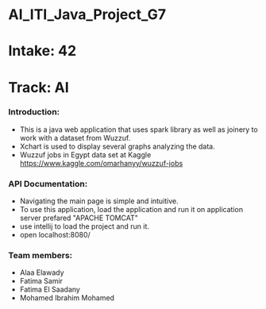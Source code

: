 # AI_ITI_Java_Project_G7
# Intake: 42
# Track: AI

### Introduction:

- This is a java web application that uses spark library as well as joinery to work with a dataset from Wuzzuf. 
- Xchart is used to display several graphs analyzing the data.
- Wuzzuf jobs in Egypt data set at Kaggle https://www.kaggle.com/omarhanyy/wuzzuf-jobs

### API Documentation:
- Navigating the main page is simple and intuitive.
- To use this application, load the application and run it on application server prefared "APACHE TOMCAT"
- use intellij to load the project and run it.
- open localhost:8080/

### Team members:
- Alaa Elawady
- Fatima Samir
- Fatima El Saadany
- Mohamed Ibrahim Mohamed
